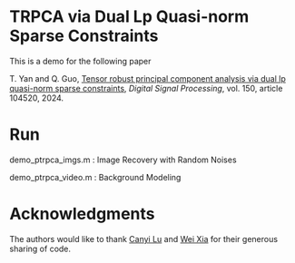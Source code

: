 # TRPCA via Dual Lp Quasi-norm Sparse Constraints

This is a demo for the following paper

T. Yan and Q. Guo, [Tensor robust principal component analysis via dual lp quasi-norm sparse constraints](https://www.sciencedirect.com/science/article/pii/S1051200424001453), *Digital Signal Processing*, vol. 150, article 104520, 2024.


# Run

demo_ptrpca_imgs.m : Image Recovery with Random Noises

demo_ptrpca_video.m : Background Modeling



# Acknowledgments

The authors would like to thank [Canyi Lu](https://canyilu.github.io) and [Wei Xia](https://github.com/xdweixia/TPAMI2020_ETRPCA) for their generous sharing of code.
